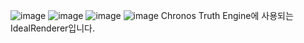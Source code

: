 ![image](https://github.com/user-attachments/assets/4e4ef2ff-c033-4cca-8ca3-fc0f5654dc7b)
![image](https://github.com/user-attachments/assets/c0a386a4-59c4-42af-a8b2-aa9b517acdd2)
![image](https://github.com/user-attachments/assets/62546211-6659-4ef1-a44a-75bf6eb32356)
![image](https://github.com/user-attachments/assets/97d6f5bf-6083-4a3f-8284-a368727ff735)
Chronos Truth Engine에 사용되는 IdealRenderer입니다.
